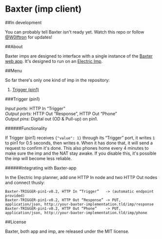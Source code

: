 Baxter (imp client)
=============

##In development

You can probably tell Baxter isn't ready yet. Watch this repo or follow [@W0lftron](https://twitter.com/W0lftron) for updates!

##About

Baxter imps are designed to interface with a single instance of the [Baxter web app](https://github.com/thure/baxter-app). It's designed to run on an [Electric Imp](http://electricimp.com).

##Menu

So far there's only one kind of imp in the repository:

1. [Trigger (pin1)](#trigger-pin1)

###Trigger (pin1)

*Input ports:* HTTP In “Trigger”  
*Output ports:* HTTP Out “Response”, HTTP Out “Phone”  
*Output pins:* Digital out (OD & Pull-up) on pin1.

######Functionality

If Trigger (pin1) receives `{"value": 1}` through its “Trigger” port, it writes `1` to pin1 for 0.5 seconds, then writes `0`. When it has done that, it will send a request to confirm it's done. This also phones home every 4 minutes to make sure the imp and the NAT stay awake. If you disable this, it's possible the imp will become less reliable.

######Integrating with Baxter-app

In the Electric Imp planner, add one HTTP In node and two HTTP Out nodes and connect thusly:

    Baxter-TRIGGER-pin1-v0.2, HTTP In “Trigger”   -> (automatic endpoint provided)
    Baxter-TRIGGER-pin1-v0.2, HTTP Out “Response” -> PUT, application/json, http://your-baxter-implementation.tld/imp/response
    Baxter-TRIGGER-pin1-v0.2, HTTP Out “Phone”    -> PUT, application/json, http://your-baxter-implementation.tld/imp/phone

##License

Baxter, both app and imp, are released under the MIT license.